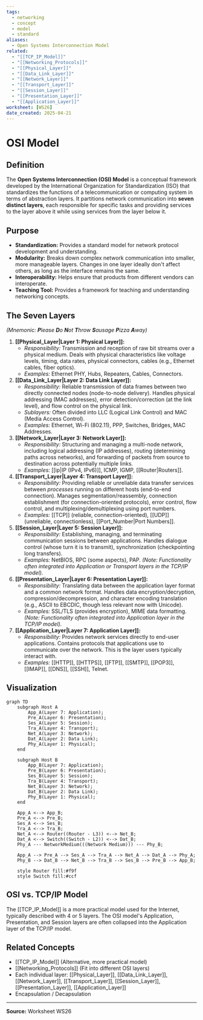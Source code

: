 ```yaml
---
tags:
  - networking
  - concept
  - model
  - standard
aliases:
  - Open Systems Interconnection Model
related:
  - "[[TCP_IP_Model]]"
  - "[[Networking_Protocols]]"
  - "[[Physical_Layer]]"
  - "[[Data_Link_Layer]]"
  - "[[Network_Layer]]"
  - "[[Transport_Layer]]"
  - "[[Session_Layer]]"
  - "[[Presentation_Layer]]"
  - "[[Application_Layer]]"
worksheet: [WS26]
date_created: 2025-04-21
---
```

# OSI Model

## Definition

The **Open Systems Interconnection (OSI) Model** is a conceptual framework developed by the International Organization for Standardization (ISO) that standardizes the functions of a telecommunication or computing system in terms of abstraction layers. It partitions network communication into **seven distinct layers**, each responsible for specific tasks and providing services to the layer above it while using services from the layer below it.

## Purpose

- **Standardization:** Provides a standard model for network protocol development and understanding.
- **Modularity:** Breaks down complex network communication into smaller, more manageable layers. Changes in one layer ideally don't affect others, as long as the interface remains the same.
- **Interoperability:** Helps ensure that products from different vendors can interoperate.
- **Teaching Tool:** Provides a framework for teaching and understanding networking concepts.

## The Seven Layers

*(Mnemonic: **P**lease **D**o **N**ot **T**hrow **S**ausage **P**izza **A**way)*

1.  **[[Physical_Layer|Layer 1: Physical Layer]]:**
    -   *Responsibility:* Transmission and reception of raw bit streams over a physical medium. Deals with physical characteristics like voltage levels, timing, data rates, physical connectors, cables (e.g., Ethernet cables, fiber optics).
    -   *Examples:* Ethernet PHY, Hubs, Repeaters, Cables, Connectors.
2.  **[[Data_Link_Layer|Layer 2: Data Link Layer]]:**
    -   *Responsibility:* Reliable transmission of data frames between two directly connected nodes (node-to-node delivery). Handles physical addressing (MAC addresses), error detection/correction (at the link level), and flow control on the physical link.
    -   *Sublayers:* Often divided into LLC (Logical Link Control) and MAC (Media Access Control).
    -   *Examples:* Ethernet, Wi-Fi (802.11), PPP, Switches, Bridges, MAC Addresses.
3.  **[[Network_Layer|Layer 3: Network Layer]]:**
    -   *Responsibility:* Structuring and managing a multi-node network, including logical addressing (IP addresses), routing (determining paths across networks), and forwarding of packets from source to destination across potentially multiple links.
    -   *Examples:* [[ip|IP (IPv4, IPv6)]], ICMP, IGMP, [[Router|Routers]].
4.  **[[Transport_Layer|Layer 4: Transport Layer]]:**
    -   *Responsibility:* Providing reliable or unreliable data transfer services between *processes* running on different hosts (end-to-end connection). Manages segmentation/reassembly, connection establishment (for connection-oriented protocols), error control, flow control, and multiplexing/demultiplexing using port numbers.
    -   *Examples:* [[TCP]] (reliable, connection-oriented), [[UDP]] (unreliable, connectionless), [[Port_Number|Port Numbers]].
5.  **[[Session_Layer|Layer 5: Session Layer]]:**
    -   *Responsibility:* Establishing, managing, and terminating communication sessions between applications. Handles dialogue control (whose turn it is to transmit), synchronization (checkpointing long transfers).
    -   *Examples:* NetBIOS, RPC (some aspects), PAP. *(Note: Functionality often integrated into Application or Transport layers in the TCP/IP model).*
6.  **[[Presentation_Layer|Layer 6: Presentation Layer]]:**
    -   *Responsibility:* Translating data between the application layer format and a common network format. Handles data encryption/decryption, compression/decompression, and character encoding translation (e.g., ASCII to EBCDIC, though less relevant now with Unicode).
    -   *Examples:* SSL/TLS (provides encryption), MIME data formatting. *(Note: Functionality often integrated into Application layer in the TCP/IP model).*
7.  **[[Application_Layer|Layer 7: Application Layer]]:**
    -   *Responsibility:* Provides network services directly to end-user applications. Contains protocols that applications use to communicate over the network. This is the layer users typically interact with.
    -   *Examples:* [[HTTP]], [[HTTPS]], [[FTP]], [[SMTP]], [[POP3]], [[IMAP]], [[DNS]], [[SSH]], Telnet.

## Visualization

```mermaid
graph TD
    subgraph Host A
        App_A(Layer 7: Application);
        Pre_A(Layer 6: Presentation);
        Ses_A(Layer 5: Session);
        Tra_A(Layer 4: Transport);
        Net_A(Layer 3: Network);
        Dat_A(Layer 2: Data Link);
        Phy_A(Layer 1: Physical);
    end

    subgraph Host B
        App_B(Layer 7: Application);
        Pre_B(Layer 6: Presentation);
        Ses_B(Layer 5: Session);
        Tra_B(Layer 4: Transport);
        Net_B(Layer 3: Network);
        Dat_B(Layer 2: Data Link);
        Phy_B(Layer 1: Physical);
    end

    App_A <--> App_B;
    Pre_A <--> Pre_B;
    Ses_A <--> Ses_B;
    Tra_A <--> Tra_B;
    Net_A <--> Router((Router - L3)) <--> Net_B;
    Dat_A <--> Switch((Switch - L2)) <--> Dat_B;
    Phy_A --- NetworkMedium(((Network Medium))) --- Phy_B;

    App_A --> Pre_A --> Ses_A --> Tra_A --> Net_A --> Dat_A --> Phy_A;
    Phy_B --> Dat_B --> Net_B --> Tra_B --> Ses_B --> Pre_B --> App_B;

    style Router fill:#f9f
    style Switch fill:#ccf
```

## OSI vs. TCP/IP Model

The [[TCP_IP_Model]] is a more practical model used for the Internet, typically described with 4 or 5 layers. The OSI model's Application, Presentation, and Session layers are often collapsed into the Application layer of the TCP/IP model.

## Related Concepts
- [[TCP_IP_Model]] (Alternative, more practical model)
- [[Networking_Protocols]] (Fit into different OSI layers)
- Each individual layer: [[Physical_Layer]], [[Data_Link_Layer]], [[Network_Layer]], [[Transport_Layer]], [[Session_Layer]], [[Presentation_Layer]], [[Application_Layer]]
- Encapsulation / Decapsulation

---
**Source:** Worksheet WS26